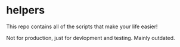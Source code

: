 # helpers

This repo contains all of the scripts that make your life easier!

Not for production, just for devlopment and testing. Mainly outdated.
